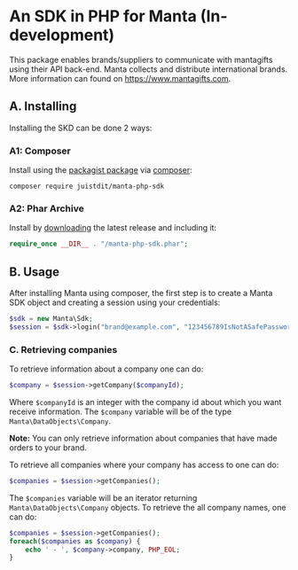 # An SDK in PHP for Manta (In-development)

This package enables brands/suppliers to communicate with mantagifts using their API back-end.  Manta collects and distribute international brands. More information can found on <https://www.mantagifts.com>.

## A. Installing
Installing the SKD can be done 2 ways:

### A1: Composer

Install using the [packagist package](https://packagist.org/packages/juistdit/manta-php-sdk) 
via [composer](https://getcomposer.org/):

```
composer require juistdit/manta-php-sdk
```

### A2: Phar Archive
Install by [downloading](https://github.com/juistdit/manta-php-sdk/releases) the latest release and including it:
```php
require_once __DIR__ . "/manta-php-sdk.phar";
```

## B. Usage

After installing Manta using composer, the first step is to create a Manta SDK object and creating a session using your credentials:

```php
$sdk = new Manta\Sdk;
$session = $sdk->login("brand@example.com", "123456789IsNotASafePassword");
```

### C. Retrieving companies

To retrieve information about a company one can do:
```php
$company = $session->getCompany($companyId);
```
Where `$companyId` is an integer with the company id about which you want receive information. The `$company` variable will be of the type `Manta\DataObjects\Company`.

**Note:** You can only retrieve information about companies that have made orders to your brand.

To retrieve all companies where your company has access to one can do:
```php
$companies = $session->getCompanies();
```
The `$companies` variable will be an iterator returning `Manta\DataObjects\Company` objects. To retrieve the all company names, one can do:
```php
$companies = $session->getCompanies();
foreach($companies as $company) {
	echo ' - ', $company->company, PHP_EOL;
}
```
